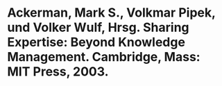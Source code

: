 # Ackerman, Mark S., Volkmar Pipek, und Volker Wulf, Hrsg. Sharing Expertise: Beyond Knowledge Management. Cambridge, Mass: MIT Press, 2003.